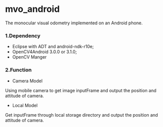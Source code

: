 # mvo_android
The monocular visual odometry implemented on an Android phone.
### 1.Dependency
* Eclipse with ADT and android-ndk-r10e;
* OpenCV4Android 3.0.0 or 3.1.0;
* OpenCV Manger

### 2.Function
* Camera Model

Using mobile camera to get image inputFrame and output the position and attitude of camera.
* Local Model

Get inputFrame through local storage directory and output the position and attitude of camera.

